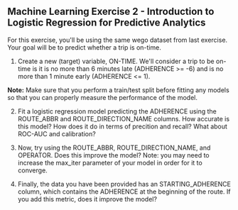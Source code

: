 ## Machine Learning Exercise 2 - Introduction to Logistic Regression for Predictive Analytics

For this exercise, you'll be using the same wego dataset from last exercise. Your goal will be to predict whether a trip is on-time.

1. Create a new (target) variable, ON-TIME. We'll consider a trip to be on-time is it is no more than 6 minutes late (ADHERENCE >= -6) and is  no more than 1 minute early (ADHERENCE <= 1).

**Note:** Make sure that you perform a train/test split before fitting any models so that you can properly measure the performance of the model.

2. Fit a logistic regression model predicting the ADHERENCE using the ROUTE_ABBR and ROUTE_DIRECTION_NAME columns. How accurate is this model? How does it do in terms of precition and recall? What about ROC-AUC and calibration?

3. Now, try using the ROUTE_ABBR, ROUTE_DIRECTION_NAME, and OPERATOR. Does this improve the model? Note: you may need to increase the max_iter parameter of your model in order for it to converge.

4. Finally, the data you have been provided has an STARTING_ADHERENCE column, which contains the ADHERENCE at the beginning of the route. If you add this metric, does it improve the model?
